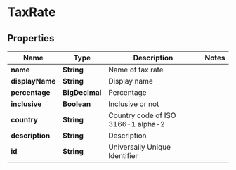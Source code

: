 

# TaxRate


## Properties

| Name | Type | Description | Notes |
|------------ | ------------- | ------------- | -------------|
|**name** | **String** | Name of tax rate |  |
|**displayName** | **String** | Display name |  |
|**percentage** | **BigDecimal** | Percentage |  |
|**inclusive** | **Boolean** | Inclusive or not |  |
|**country** | **String** | Country code of ISO 3166-1 alpha-2 |  |
|**description** | **String** | Description |  |
|**id** | **String** | Universally Unique Identifier |  |



